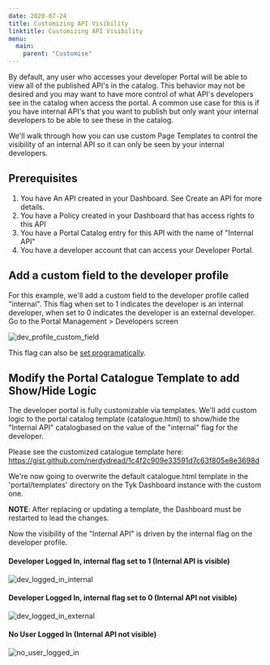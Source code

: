 ```yaml
---
date: 2020-07-24
title: Customizing API Visibility
linktitle: Customizing API Visibility
menu:
  main:
    parent: "Customise"
---
```


By default, any user who accesses your developer Portal will be able to view all of the published API's in the catalog.  This behavior may not be desired and you may want to have more control of what API's developers see in the catalog when access the portal.  A common use case for this is if you have internal API's that you want to publish but only want your internal developers to be able to see these in the catalog.

We'll walk through how you can use custom Page Templates to control the visibility of an internal API so it can only be seen by your internal developers.

## Prerequisites
1. You have An API created in your Dashboard.   See Create an API for more details.
2. You have a Policy created in your Dashboard that has access rights to this API
3. You have a Portal Catalog entry for this API with the name of "Internal API"
4. You have a developer account that can access your Developer Portal.


## Add a custom field to the developer profile

For this example, we'll add a custom field to the developer profile called "internal".  This flag when set to 1 indicates the developer is an internal developer, when set to 0 indicates the developer is an external developer.
Go to the Portal Management > Developers screen

![dev_profile_custom_field](/docs/img/dashboard/portal-management/dev_profile_custom_field.jpg)


This flag can also be [set programatically](https://tyk.io/docs/tyk-developer-portal/customise/custom-developer-portal/#updating-a-developer-example-adding-custom-fields).


## Modify the Portal Catalogue Template to add Show/Hide Logic

The developer portal is fully customizable via templates.  We'll add custom logic to the portal catalog template (catalogue.html) to show/hide the "Internal API" catalogbased on the value of the "internal" flag for the developer.  

Please see the customized catalogue template ​​here​: https://gist.github.com/nerdydread/1c4f2c909e33591d7c63f805e8e3698d  

We're now going to overwrite the default catalogue.html template in the 'portal/templates' directory on the Tyk Dashboard instance with the custom one.

**NOTE**: After replacing or updating a template, the Dashboard must be restarted to lead the changes.

Now the visibility of the "Internal API" is driven by the internal flag on the developer profile.


#### Developer Logged In, internal flag set to 1 (Internal API is visible)
![dev_logged_in_internal](/docs/img/dashboard/portal-management/dev_logged_in_internal.jpg)

#### Developer Logged In, internal flag set to 0 (Internal API not visible)
![dev_logged_in_external](/docs/img/dashboard/portal-management/dev_logged_in_external.jpg)

#### No User Logged In (Internal API not visible)
![no_user_logged_in](/docs/img/dashboard/portal-management/no_user_logged_in.jpg)
